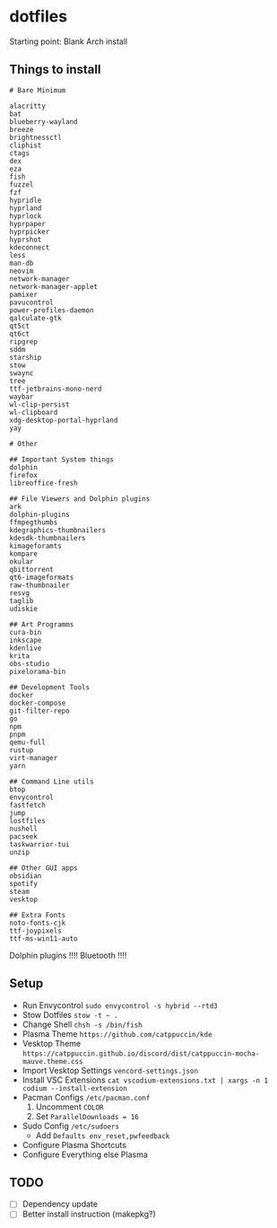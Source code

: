 # dotfiles
Starting point: Blank Arch install

## Things to install
```
# Bare Minimum

alacritty
bat
blueberry-wayland
breeze
brightnessctl
cliphist
ctags
dex
eza
fish
fuzzel
fzf
hypridle
hyprland
hyprlock
hyprpaper
hyprpicker
hyprshot
kdeconnect
less
man-db
neovim
network-manager 
network-manager-applet
pamixer
pavucontrol
power-profiles-daemon
qalculate-gtk
qt5ct
qt6ct
ripgrep
sddm
starship
stow
swaync
tree
ttf-jetbrains-mono-nerd
waybar
wl-clip-persist
wl-clipboard
xdg-desktop-portal-hyprland
yay

# Other

## Important System things
dolphin
firefox
libreoffice-fresh

## File Viewers and Dolphin plugins
ark
dolphin-plugins
ffmpegthumbs
kdegraphics-thumbnailers
kdesdk-thumbnailers
kimageforamts
kompare
okular
qbittorrent
qt6-imageformats
raw-thumbnailer
resvg
taglib
udiskie

## Art Programms
cura-bin
inkscape
kdenlive
krita
obs-studio
pixelorama-bin

## Development Tools
docker
docker-compose
git-filter-repo
go 
npm
pnpm
qemu-full
rustup
virt-manager
yarn

## Command Line utils
btop
envycontrol
fastfetch
jump
lostfiles
nushell
pacseek
taskwarrior-tui
unzip

## Other GUI apps
obsidian
spotify
steam
vesktop

## Extra Fonts
noto-fonts-cjk
ttf-joypixels
ttf-ms-win11-auto

```
Dolphin plugins !!!!
Bluetooth !!!!
## Setup
- Run Envycontrol `sudo envycontrol -s hybrid --rtd3`
- Stow Dotfiles `stow -t ~ .`
- Change Shell `chsh -s /bin/fish`
- Plasma Theme `https://github.com/catppuccin/kde`
- Vesktop Theme `https://catppuccin.github.io/discord/dist/catppuccin-mocha-mauve.theme.css`
- Import Vesktop Settings `vencord-settings.json`
- Install VSC Extensions `cat vscodium-extensions.txt | xargs -n 1 codium --install-extension`
- Pacman Configs `/etc/pacman.conf` 
  1. Uncomment `COLOR` 
  2. Set `ParallelDownloads = 16`
- Sudo Config `/etc/sudoers`
  - Add `Defaults env_reset,pwfeedback`
- Configure Plasma Shortcuts
- Configure Everything else Plasma

## TODO

- [ ] Dependency update
- [ ] Better install instruction (makepkg?)

